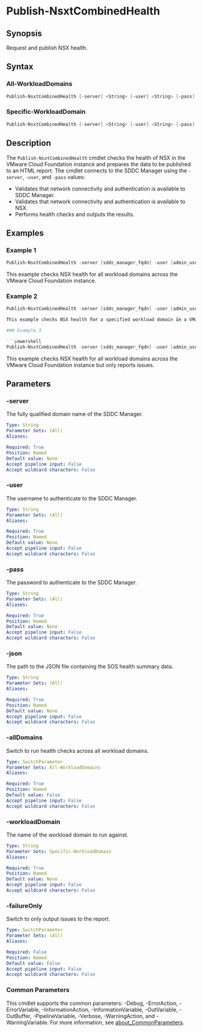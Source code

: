 # Publish-NsxtCombinedHealth

## Synopsis

Request and publish NSX health.

## Syntax

### All-WorkloadDomains

```powershell
Publish-NsxtCombinedHealth [-server] <String> [-user] <String> [-pass] <String> [-json] <String> [-allDomains] [-failureOnly] [<CommonParameters>]
```

### Specific-WorkloadDomain

```powershell
Publish-NsxtCombinedHealth [-server] <String> [-user] <String> [-pass] <String> [-json] <String> [-workloadDomain] <String> [-failureOnly] [<CommonParameters>]
```

## Description

The `Publish-NsxtCombinedHealth` cmdlet checks the health of NSX in the VMware Cloud Foundation instance and prepares the data to be published to an HTML report.
The cmdlet connects to the SDDC Manager using the `-server`, `-user`, and `-pass` values:

- Validates that network connectivity and authentication is available to SDDC Manager.
- Validates that network connectivity and authentication is available to NSX.
- Performs health checks and outputs the results.

## Examples

### Example 1

```powershell
Publish-NsxtCombinedHealth -server [sddc_manager_fqdn] -user [admin_username] -pass [admin_password] -allDomains
```

This example checks NSX health for all workload domains across the VMware Cloud Foundation instance.

### Example 2

```powershell
Publish-NsxtCombinedHealth -server [sddc_manager_fqdn] -user [admin_username] -pass [admin_password] -workloadDomain [workload_domain_name]

This example checks NSX health for a specified workload domain in a VMware Cloud Foundation instance.

### Example 3

```powershell
Publish-NsxtCombinedHealth -server [sddc_manager_fqdn] -user [admin_username] -pass [admin_password] -allDomains -failureOnly
```

This example checks NSX health for all workload domains across the VMware Cloud Foundation instance but only reports issues.

## Parameters

### -server

The fully qualified domain name of the SDDC Manager.

```yaml
Type: String
Parameter Sets: (All)
Aliases:

Required: True
Position: Named
Default value: None
Accept pipeline input: False
Accept wildcard characters: False
```

### -user

The username to authenticate to the SDDC Manager.

```yaml
Type: String
Parameter Sets: (All)
Aliases:

Required: True
Position: Named
Default value: None
Accept pipeline input: False
Accept wildcard characters: False
```

### -pass

The password to authenticate to the SDDC Manager.

```yaml
Type: String
Parameter Sets: (All)
Aliases:

Required: True
Position: Named
Default value: None
Accept pipeline input: False
Accept wildcard characters: False
```

### -json

The path to the JSON file containing the SOS health summary data.

```yaml
Type: String
Parameter Sets: (All)
Aliases:

Required: True
Position: Named
Default value: None
Accept pipeline input: False
Accept wildcard characters: False
```

### -allDomains

Switch to run health checks across all workload domains.

```yaml
Type: SwitchParameter
Parameter Sets: All-WorkloadDomains
Aliases:

Required: True
Position: Named
Default value: False
Accept pipeline input: False
Accept wildcard characters: False
```

### -workloadDomain

The name of the workload domain to run against.

```yaml
Type: String
Parameter Sets: Specific-WorkloadDomain
Aliases:

Required: True
Position: Named
Default value: None
Accept pipeline input: False
Accept wildcard characters: False
```

### -failureOnly

Switch to only output issues to the report.

```yaml
Type: SwitchParameter
Parameter Sets: (All)
Aliases:

Required: False
Position: Named
Default value: False
Accept pipeline input: False
Accept wildcard characters: False
```

### Common Parameters

This cmdlet supports the common parameters: -Debug, -ErrorAction, -ErrorVariable, -InformationAction, -InformationVariable, -OutVariable, -OutBuffer, -PipelineVariable, -Verbose, -WarningAction, and -WarningVariable. For more information, see [about_CommonParameters](http://go.microsoft.com/fwlink/?LinkID=113216).
